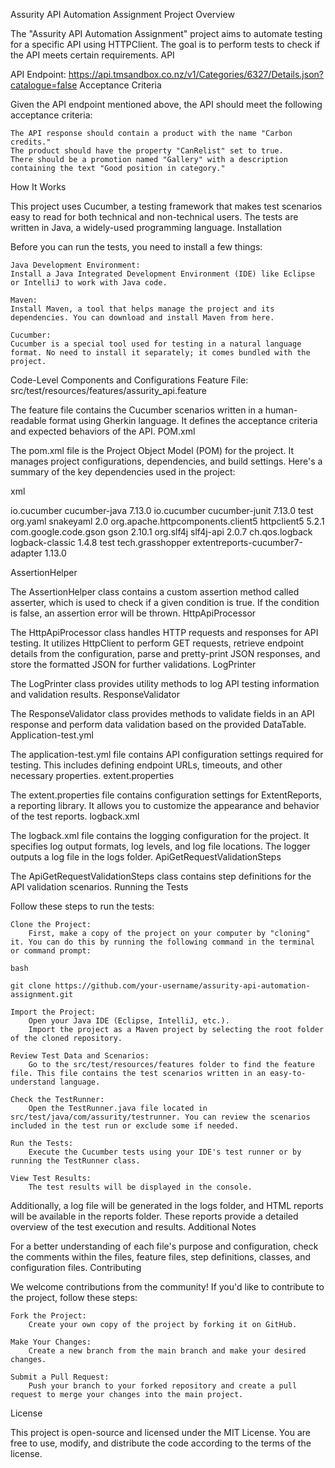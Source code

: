 Assurity API Automation Assignment
Project Overview

The "Assurity API Automation Assignment" project aims to automate testing for a specific API using HTTPClient. The goal is to perform tests to check if the API meets certain requirements.
API

API Endpoint: https://api.tmsandbox.co.nz/v1/Categories/6327/Details.json?catalogue=false
Acceptance Criteria

Given the API endpoint mentioned above, the API should meet the following acceptance criteria:

    The API response should contain a product with the name "Carbon credits."
    The product should have the property "CanRelist" set to true.
    There should be a promotion named "Gallery" with a description containing the text "Good position in category."

How It Works

This project uses Cucumber, a testing framework that makes test scenarios easy to read for both technical and non-technical users. The tests are written in Java, a widely-used programming language.
Installation

Before you can run the tests, you need to install a few things:

    Java Development Environment:
    Install a Java Integrated Development Environment (IDE) like Eclipse or IntelliJ to work with Java code.

    Maven:
    Install Maven, a tool that helps manage the project and its dependencies. You can download and install Maven from here.

    Cucumber:
    Cucumber is a special tool used for testing in a natural language format. No need to install it separately; it comes bundled with the project.

Code-Level Components and Configurations
Feature File: src/test/resources/features/assurity_api.feature

The feature file contains the Cucumber scenarios written in a human-readable format using Gherkin language. It defines the acceptance criteria and expected behaviors of the API.
POM.xml

The pom.xml file is the Project Object Model (POM) for the project. It manages project configurations, dependencies, and build settings. Here's a summary of the key dependencies used in the project:

xml

<!-- Cucumber Java -->
<dependency>
    <groupId>io.cucumber</groupId>
    <artifactId>cucumber-java</artifactId>
    <version>7.13.0</version>
</dependency>
<!-- Cucumber BDD framework for Java -->

<!-- Cucumber JUnit -->
<dependency>
    <groupId>io.cucumber</groupId>
    <artifactId>cucumber-junit</artifactId>
    <version>7.13.0</version>
    <scope>test</scope>
</dependency>
<!-- Cucumber JUnit integration -->

<!-- SnakeYAML -->
<dependency>
    <groupId>org.yaml</groupId>
    <artifactId>snakeyaml</artifactId>
    <version>2.0</version>
</dependency>
<!-- Library for working with YAML files -->

<!-- Apache HttpClient 5 -->
<dependency>
    <groupId>org.apache.httpcomponents.client5</groupId>
    <artifactId>httpclient5</artifactId>
    <version>5.2.1</version>
</dependency>
<!-- HTTP client library for making API requests -->

<!-- Gson -->
<dependency>
    <groupId>com.google.code.gson</groupId>
    <artifactId>gson</artifactId>
    <version>2.10.1</version>
</dependency>
<!-- Library for working with JSON data -->

<!-- SLF4J API -->
<dependency>
    <groupId>org.slf4j</groupId>
    <artifactId>slf4j-api</artifactId>
    <version>2.0.7</version>
</dependency>
<!-- Logging API for the Simple Logging Facade for Java -->

<!-- Logback Classic -->
<dependency>
    <groupId>ch.qos.logback</groupId>
    <artifactId>logback-classic</artifactId>
    <version>1.4.8</version>
    <scope>test</scope>
</dependency>
<!-- Implementation of SLF4J for logging -->

<!-- ExtentReports Cucumber7 Adapter -->
<dependency>
    <groupId>tech.grasshopper</groupId>
    <artifactId>extentreports-cucumber7-adapter</artifactId>
    <version>1.13.0</version>
</dependency>
<!-- Adapter to integrate ExtentReports with Cucumber 7 -->

AssertionHelper

The AssertionHelper class contains a custom assertion method called asserter, which is used to check if a given condition is true. If the condition is false, an assertion error will be thrown.
HttpApiProcessor

The HttpApiProcessor class handles HTTP requests and responses for API testing. It utilizes HttpClient to perform GET requests, retrieve endpoint details from the configuration, parse and pretty-print JSON responses, and store the formatted JSON for further validations.
LogPrinter

The LogPrinter class provides utility methods to log API testing information and validation results.
ResponseValidator

The ResponseValidator class provides methods to validate fields in an API response and perform data validation based on the provided DataTable.
Application-test.yml

The application-test.yml file contains API configuration settings required for testing. This includes defining endpoint URLs, timeouts, and other necessary properties.
extent.properties

The extent.properties file contains configuration settings for ExtentReports, a reporting library. It allows you to customize the appearance and behavior of the test reports.
logback.xml

The logback.xml file contains the logging configuration for the project. It specifies log output formats, log levels, and log file locations. The logger outputs a log file in the logs folder.
ApiGetRequestValidationSteps

The ApiGetRequestValidationSteps class contains step definitions for the API validation scenarios.
Running the Tests

Follow these steps to run the tests:

    Clone the Project:
        First, make a copy of the project on your computer by "cloning" it. You can do this by running the following command in the terminal or command prompt:

    bash

    git clone https://github.com/your-username/assurity-api-automation-assignment.git

    Import the Project:
        Open your Java IDE (Eclipse, IntelliJ, etc.).
        Import the project as a Maven project by selecting the root folder of the cloned repository.

    Review Test Data and Scenarios:
        Go to the src/test/resources/features folder to find the feature file. This file contains the test scenarios written in an easy-to-understand language.

    Check the TestRunner:
        Open the TestRunner.java file located in src/test/java/com/assurity/testrunner. You can review the scenarios included in the test run or exclude some if needed.

    Run the Tests:
        Execute the Cucumber tests using your IDE's test runner or by running the TestRunner class.

    View Test Results:
        The test results will be displayed in the console.

Additionally, a log file will be generated in the logs folder, and HTML reports will be available in the reports folder. These reports provide a detailed overview of the test execution and results.
Additional Notes

For a better understanding of each file's purpose and configuration, check the comments within the files, feature files, step definitions, classes, and configuration files.
Contributing

We welcome contributions from the community! If you'd like to contribute to the project, follow these steps:

    Fork the Project:
        Create your own copy of the project by forking it on GitHub.

    Make Your Changes:
        Create a new branch from the main branch and make your desired changes.

    Submit a Pull Request:
        Push your branch to your forked repository and create a pull request to merge your changes into the main project.

License

This project is open-source and licensed under the MIT License. You are free to use, modify, and distribute the code according to the terms of the license.
